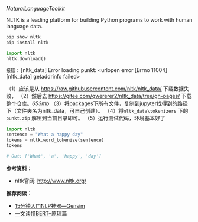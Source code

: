 $Natural Language Toolkit$

NLTK is a leading platform for building Python programs to work with human language data.

```python
pip show nltk
pip install nltk
```

```python
import nltk
nltk.download()
```
`报错：`
[nltk_data] Error loading punkt: <urlopen error [Errno 11004]
[nltk_data]     getaddrinfo failed>

（1）应该是从 https://raw.githubusercontent.com/nltk/nltk_data/ 下载数据失败，
（2）然后去 https://gitee.com/qwererer2/nltk_data/tree/gh-pages/ 下载整个仓库。_653mb_
（3）将packages下所有文件，复制到jupyter找得到的路径下（文件夹名为nltk_data，可自己创建）。
（4）将`nltk_data\tokenizers` 下的 `punkt.zip` 解压到当前目录即可。
（5）运行测试代码，环境基本好了

```python
import nltk
sentence = "What a happy day"
tokens = nltk.word_tokenize(sentence)
tokens

# Out: ['What', 'a', 'happy', 'day']
```


**参考资料：**
- nltk官网: http://www.nltk.org/


**推荐阅读：**
- [15分钟入门NLP神器—Gensim](https://www.jianshu.com/p/9ac0075cc4c0)
- [一文读懂BERT–原理篇](https://blog.csdn.net/jiaowoshouzi/article/details/89073944)